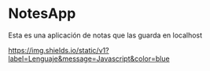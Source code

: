 # NotesApp
Esta es una aplicación de notas que las guarda en localhost


https://img.shields.io/static/v1?label=Lenguaje&message=Javascript&color=blue
